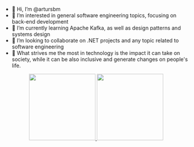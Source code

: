 - 👋 Hi, I’m @artursbm
- 👀 I’m interested in general software engineering topics, focusing on back-end development
- 🌱 I’m currently learning Apache Kafka, as well as design patterns and systems design
- 💞️ I’m looking to collaborate on .NET projects and any topic related to software engineering
- 🧠 What strives me the most in technology is the impact it can take on society, while it can be also inclusive and generate changes on people's life.

<div align="center">
  <a href="https://github.com/artursbm">
  <img height="180em" src="https://github-readme-stats.vercel.app/api?username=artursbm&show_icons=true&theme=nightowl&include_all_commits=true&count_private=true" />
  <img height="180em" src="https://github-readme-stats.vercel.app/api/top-langs/?username=artursbm&layout=compact&langs_count=10&theme=nightowl&hide=jupyter%20notebook,Makefile" />
</div>
  
<!---
artursbm/artursbm is a ✨ special ✨ repository because its `README.md` (this file) appears on your GitHub profile.
You can click the Preview link to take a look at your changes.
--->
